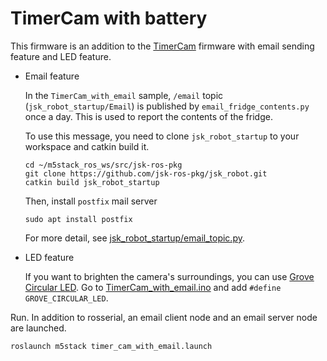 # TimerCam with battery

This firmware is an addition to the [TimerCam](https://github.com/jsk-ros-pkg/jsk_3rdparty/tree/master/m5stack_ros/sketches/TimerCam) firmware with email sending feature and LED feature.

- Email feature

    In the `TimerCam_with_email` sample, `/email` topic (`jsk_robot_startup/Email`) is published by `email_fridge_contents.py` once a day. This is used to report the contents of the fridge.

    To use this message, you need to clone `jsk_robot_startup` to your workspace and catkin build it.

    ```
    cd ~/m5stack_ros_ws/src/jsk-ros-pkg
    git clone https://github.com/jsk-ros-pkg/jsk_robot.git
    catkin build jsk_robot_startup
    ```

    Then, install `postfix` mail server

    ```
    sudo apt install postfix
    ```

    For more detail, see [jsk_robot_startup/email_topic.py](https://github.com/jsk-ros-pkg/jsk_robot/tree/master/jsk_robot_common/jsk_robot_startup#scriptsemail_topicpy).

- LED feature

    If you want to brighten the camera's surroundings, you can use [Grove Circular LED](https://wiki.seeedstudio.com/Grove-Circular_LED/).
    Go to [TimerCam_with_email.ino](https://github.com/jsk-ros-pkg/jsk_3rdparty/tree/master/m5stack_ros/sketches/TimerCam_with_email/TimerCam_with_email.ino) and add `#define GROVE_CIRCULAR_LED`.


Run. In addition to rosserial, an email client node and an email server node are launched.

```
roslaunch m5stack timer_cam_with_email.launch
```

